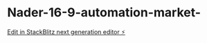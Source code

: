 # Nader-16-9-automation-market-

[Edit in StackBlitz next generation editor ⚡️](https://stackblitz.com/~/github.com/Ai-Nader/Nader-16-9-automation-market-)